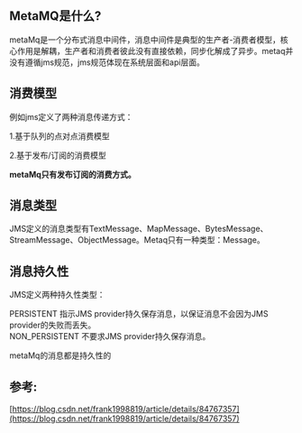 ## MetaMQ是什么?

metaMq是一个分布式消息中间件，消息中间件是典型的生产者-消费者模型，核心作用是解耦，生产者和消费者彼此没有直接依赖，同步化解成了异步。metaq并没有遵循jms规范，jms规范体现在系统层面和api层面。

## 消费模型

例如jms定义了两种消息传递方式：

1.基于队列的点对点消费模型

2.基于发布/订阅的消费模型

**metaMq只有发布订阅的消费方式。**

## 消息类型

JMS定义的消息类型有TextMessage、MapMessage、BytesMessage、StreamMessage、ObjectMessage。Metaq只有一种类型：Message。

## 消息持久性

JMS定义两种持久性类型：

PERSISTENT 指示JMS provider持久保存消息，以保证消息不会因为JMS provider的失败而丢失。  
NON\_PERSISTENT 不要求JMS provider持久保存消息。

metaMq的消息都是持久性的



## 参考:

[https://blog.csdn.net/frank1998819/article/details/84767357](https://blog.csdn.net/frank1998819/article/details/84767357)

